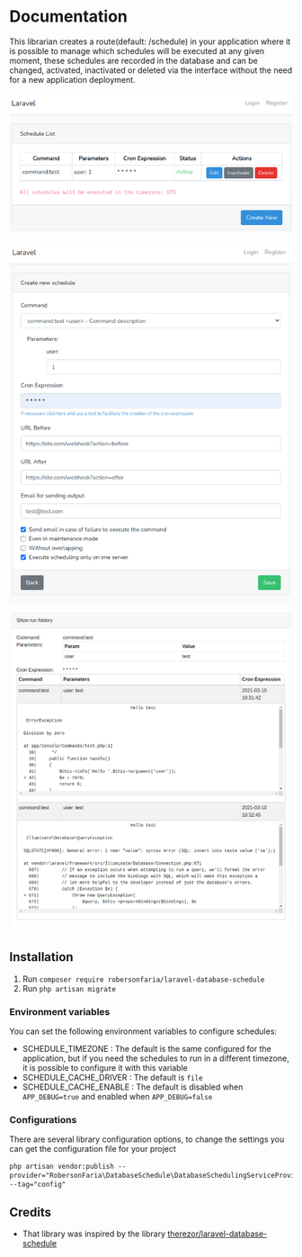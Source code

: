 # Documentation

This librarian creates a route(default: /schedule) in your application where it is possible to manage which 
schedules will be executed at any given moment, these schedules are recorded in the database and can be changed, 
activated, inactivated or deleted via the interface without the need for a new application deployment.

![List Schedules](docs/list-schedule.png)

![Create Schedules](docs/new-schedule.png)

![Show History Schedules](docs/show-history.png)

## Installation

1. Run ```composer require robersonfaria/laravel-database-schedule```
2. Run ```php artisan migrate```

### Environment variables

You can set the following environment variables to configure schedules:

* SCHEDULE_TIMEZONE : The default is the same configured for the application, but if you need the schedules to run in a different timezone, it is possible to configure it with this variable
* SCHEDULE_CACHE_DRIVER : The default is `file`
* SCHEDULE_CACHE_ENABLE : The default is disabled when `APP_DEBUG=true` and enabled when `APP_DEBUG=false`

### Configurations

There are several library configuration options, to change the settings you can get the configuration file for your project
```
php artisan vendor:publish --provider="RobersonFaria\DatabaseSchedule\DatabaseSchedulingServiceProvider" --tag="config"
```

## Credits

* That library was inspired by the library [therezor/laravel-database-schedule](https://github.com/therezor/laravel-database-schedule)